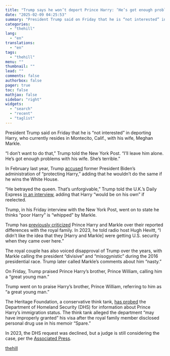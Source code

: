```yaml
---
title: "Trump says he won’t deport Prince Harry: ‘He’s got enough problems with his wife’"
date: "2025-02-09 04:25:53"
summary: "President Trump said on Friday that he is “not interested” in deporting Harry, who currently resides in Montecito, Calif., with his wife, Meghan Markle. “I don’t want to do that,” Trump told the New York Post. “I’ll leave him alone. He’s got enough problems with his wife. She’s terrible.” In..."
categories:
  - "thehill"
lang:
  - "en"
translations:
  - "en"
tags:
  - "thehill"
menu: ""
thumbnail: ""
lead: ""
comments: false
authorbox: false
pager: true
toc: false
mathjax: false
sidebar: "right"
widgets:
  - "search"
  - "recent"
  - "taglist"
---
```


President Trump said on Friday that he is “not interested” in deporting Harry, who currently resides in Montecito, Calif., with his wife, Meghan Markle.

“I don’t want to do that,” Trump told the New York Post. “I’ll leave him alone. He’s got enough problems with his wife. She’s terrible.”

In February last year, Trump [accused](https://thehill.com/blogs/in-the-know/4489119-trump-prince-harry-queen-elizabeth-uk/) former President Biden’s administration of “protecting Harry,” adding that he wouldn’t do the same if he wins the White House.

“He betrayed the queen. That’s unforgivable,” Trump told the U.K.’s Daily Express [in an interview](https://www.express.co.uk/news/royal/1870541/donald-trump-deport-prince-harry-joe-biden), adding that Harry “would be on his own” if reelected.

Trump, in his Friday interview with the New York Post, went on to state he thinks “poor Harry” is “whipped” by Markle.

Trump has [previously criticized](https://thehill.com/blogs/in-the-know/4189919-trump-says-he-would-love-to-debate-meghan-markle/) Prince Harry and Markle over their reported differences with the royal family. In 2023, he told radio host Hugh Hevitt, “I didn’t like the idea that they [Harry and Markle] were getting U.S. security when they came over here.”

The royal couple has also voiced disapproval of Trump over the years, with Markle calling the president “divisive” and “misogynistic” during the 2016 presidential race. Trump later called Markle’s comments about him “nasty.”

On Friday, Trump praised Prince Harry’s brother, Prince William, calling him a “great young man.”

Trump went on to praise Harry’s brother, Prince William, referring to him as “a great young man.”

The Heritage Foundation, a conservative think tank, [has probed](https://thehill.com/blogs/in-the-know/4050460-dhs-denied-request-for-prince-harrys-records-think-tank-says/) the Department of Homeland Security (DHS) for information about Prince Harry’s immigration status. The think tank alleged the department “may have improperly granted” his visa after the royal family member disclosed personal drug use in his memoir “Spare.”

In 2023, the DHS request was declined, but a judge is still considering the case, per the [Associated Press](https://apnews.com/article/prince-harry-records-request-lawsuit-heritage-foundation-06b45c7799f24313ebdd1849d050e3f8).

[thehill](https://thehill.com/blogs/in-the-know/5134441-trump-prince-harry-meghan-markle-immigration/)
